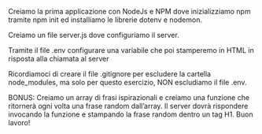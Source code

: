 Creiamo la prima applicazione con NodeJs e NPM dove inizializziamo npm tramite npm init ed installiamo le librerie dotenv e nodemon.

Creiamo un file server.js dove configuriamo il server.

Tramite il file .env configurare una variabile che poi stamperemo in HTML in risposta alla chiamata al server

Ricordiamoci di creare il file .gitignore per escludere la cartella node_modules, ma solo per questo esercizio, NON escludiamo il file .env.

BONUS:
Creiamo un array di frasi ispirazionali e creiamo una funzione che ritornerà ogni volta una frase random dall’array.
Il server dovrà rispondere invocando la funzione e stampando la frase random dentro un tag H1.
Buon lavoro!